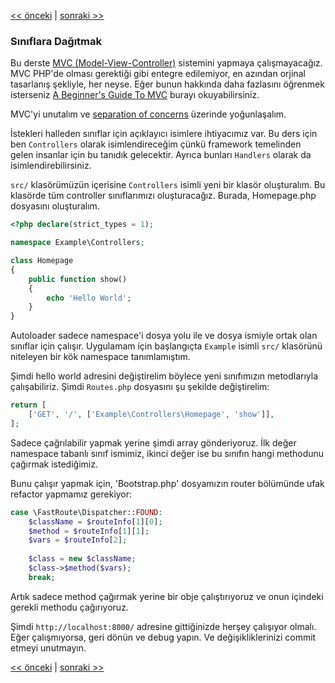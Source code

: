 [<< önceki](05-router.md) | [sonraki >>](07-inversion-of-control.md)

### Sınıflara Dağıtmak

Bu derste [MVC (Model-View-Controller)](http://martinfowler.com/eaaCatalog/modelViewController.html) sistemini yapmaya çalışmayacağız. MVC PHP'de olması gerektiği gibi entegre edilemiyor, en azından orjinal tasarlanış şekliyle, her neyse. Eğer bunun hakkında daha fazlasını öğrenmek isterseniz [A Beginner's Guide To MVC](http://blog.ircmaxell.com/2014/11/a-beginners-guide-to-mvc-for-web.html) burayı okuyabilirsiniz.

MVC'yi unutalım ve [separation of concerns](http://en.wikipedia.org/wiki/Separation_of_concerns) üzerinde yoğunlaşalım.

İstekleri halleden sınıflar için açıklayıcı isimlere ihtiyacımız var. Bu ders için ben `Controllers` olarak isimlendireceğim çünkü framework temelinden gelen insanlar için bu tanıdık gelecektir. Ayrıca bunları `Handlers` olarak da isimlendirebilirsiniz.

`src/` klasörümüzün içerisine `Controllers` isimli yeni bir klasör oluşturalım. Bu klasörde tüm controller sınıflarımızı oluşturacağız. Burada, Homepage.php dosyasını oluşturalım.

```php
<?php declare(strict_types = 1);

namespace Example\Controllers;

class Homepage
{
    public function show()
    {
        echo 'Hello World';
    }
}
```

Autoloader sadece namespace'i dosya yolu ile ve dosya ismiyle ortak olan sınıflar için çalışır. Uygulamam için başlangıçta `Example` isimli `src/` klasörünü niteleyen bir kök namespace tanımlamıştım.

Şimdi hello world adresini değiştirelim böylece yeni sınıfımızın metodlarıyla çalışabiliriz. Şimdi `Routes.php` dosyasını şu şekilde değiştirelim:

```php
return [
    ['GET', '/', ['Example\Controllers\Homepage', 'show']],
];
```

Sadece çağrılabilir yapmak yerine şimdi array gönderiyoruz. İlk değer namespace tabanlı sınıf ismimiz, ikinci değer ise bu sınıfın hangi methodunu çağırmak istediğimiz.

Bunu çalışır yapmak için, 'Bootstrap.php' dosyamızın router bölümünde ufak refactor yapmamız gerekiyor:

```php
case \FastRoute\Dispatcher::FOUND:
    $className = $routeInfo[1][0];
    $method = $routeInfo[1][1];
    $vars = $routeInfo[2];
    
    $class = new $className;
    $class->$method($vars);
    break;
```

Artık sadece method çağırmak yerine bir obje çalıştırıyoruz ve onun içindeki gerekli methodu çağırıyoruz.

Şimdi `http://localhost:8000/` adresine gittiğinizde herşey çalışıyor olmalı. Eğer çalışmıyorsa, geri dönün ve debug yapın. Ve değişikliklerinizi commit etmeyi unutmayın.

[<< önceki](05-router.md) | [sonraki >>](07-inversion-of-control.md)
